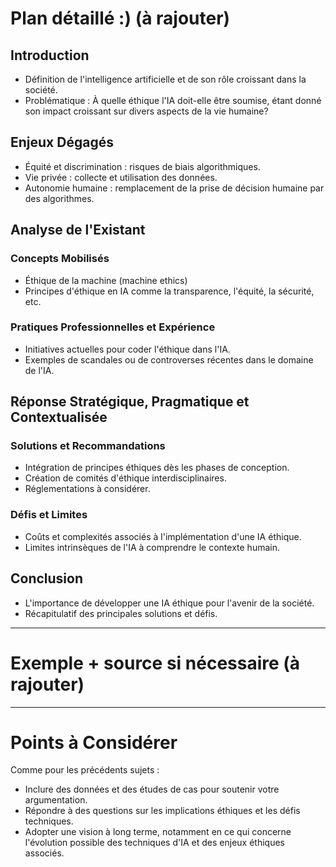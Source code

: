 # **Plan détaillé :)** (à rajouter)

## Introduction

- Définition de l'intelligence artificielle et de son rôle croissant dans la société.
- Problématique : À quelle éthique l'IA doit-elle être soumise, étant donné son impact croissant sur divers aspects de la vie humaine?

## Enjeux Dégagés

- Équité et discrimination : risques de biais algorithmiques.
- Vie privée : collecte et utilisation des données.
- Autonomie humaine : remplacement de la prise de décision humaine par des algorithmes.

## Analyse de l'Existant

### Concepts Mobilisés

- Éthique de la machine (machine ethics)
- Principes d'éthique en IA comme la transparence, l'équité, la sécurité, etc.

### Pratiques Professionnelles et Expérience

- Initiatives actuelles pour coder l'éthique dans l'IA.
- Exemples de scandales ou de controverses récentes dans le domaine de l'IA.

## Réponse Stratégique, Pragmatique et Contextualisée

### Solutions et Recommandations

- Intégration de principes éthiques dès les phases de conception.
- Création de comités d'éthique interdisciplinaires.
- Réglementations à considérer.

### Défis et Limites

- Coûts et complexités associés à l'implémentation d'une IA éthique.
- Limites intrinsèques de l'IA à comprendre le contexte humain.

## Conclusion

- L'importance de développer une IA éthique pour l'avenir de la société.
- Récapitulatif des principales solutions et défis.


---
# Exemple + source si nécessaire (à rajouter)

---

# Points à Considérer

Comme pour les précédents sujets :

- Inclure des données et des études de cas pour soutenir votre argumentation.
- Répondre à des questions sur les implications éthiques et les défis techniques.
- Adopter une vision à long terme, notamment en ce qui concerne l'évolution possible des techniques d'IA et des enjeux éthiques associés.